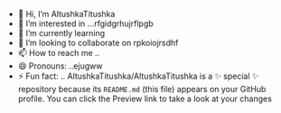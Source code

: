 - 👋 Hi, I’m AltushkaTitushka
- 👀 I’m interested in ...rfgidgrhujrflpgb
- 🌱 I’m currently learning
- 💞️ I’m looking to collaborate on rpkoiojrsdhf
- 📫 How to reach me ..
- 😄 Pronouns: ..ejugww
- ⚡ Fun fact: ..
AltushkaTitushka/AltushkaTitushka is a ✨ special ✨ repository because its `README.md` (this file) appears on your GitHub profile.
You can click the Preview link to take a look at your changes
